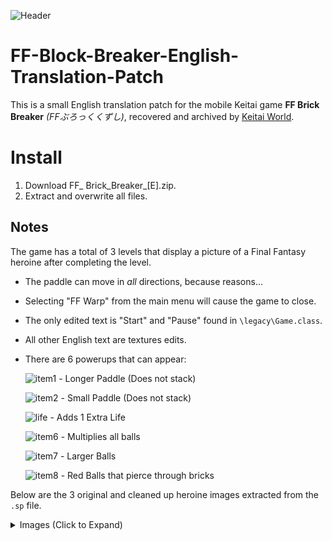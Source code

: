 ![Header](https://github.com/user-attachments/assets/8d84fe7f-eed3-418f-88a1-71d515ec8304)

# FF-Block-Breaker-English-Translation-Patch

This is a small English translation patch for the mobile Keitai game **FF Brick Breaker** _(FFぶろっくくずし)_, recovered and archived by [Keitai World](https://keitaiwiki.com/wiki/KeitaiWiki).  

# Install

1. Download FF_ Brick_Breaker_[E].zip.
2. Extract and overwrite all files.

## Notes

The game has a total of 3 levels that display a picture of a Final Fantasy heroine after completing the level.

- The paddle can move in _all_ directions, because reasons...

- Selecting "FF Warp" from the main menu will cause the game to close.

- The only edited text is "Start" and "Pause" found in `\legacy\Game.class`.

- All other English text are textures edits.

- There are 6 powerups that can appear:

  ![item1](https://github.com/user-attachments/assets/1460978d-531a-49de-b86e-e0fce700795c) - Longer Paddle (Does not stack)

  ![item2](https://github.com/user-attachments/assets/77a4ac9e-33c2-486f-bc9e-fb314e29158f) - Small Paddle (Does not stack)

  ![life](https://github.com/user-attachments/assets/93ae2d26-0d5f-47b2-a2d4-05637acfd295) - Adds 1 Extra Life

  ![item6](https://github.com/user-attachments/assets/00e85e3e-93ec-49fc-b2dd-c1e3b4b17e60) -  Multiplies all balls

  ![item7](https://github.com/user-attachments/assets/92a9daa9-7816-477a-bf51-d741b4463cfe) - Larger Balls

  ![item8](https://github.com/user-attachments/assets/1e58173f-14a7-4696-a07f-e5d8d709c9ab) - Red Balls that pierce through bricks


Below are the 3 original and cleaned up heroine images extracted from the `.sp` file.

<details>
  <summary>Images (Click to Expand)</summary>
  
![Yuna](https://github.com/user-attachments/assets/20a724e2-c723-4017-94a6-d9a682994898)
<img width="240" height="240" alt="Yuna Denoised" src="https://github.com/user-attachments/assets/11eb338e-fc61-4bac-8bfe-2cf196ae8736" />

![Riona](https://github.com/user-attachments/assets/75ff18e1-f56b-4c68-b8be-3bd9130267f1)
<img width="240" height="240" alt="Riona Denoised" src="https://github.com/user-attachments/assets/ca8389cf-6348-4bec-aec8-c6d8b0050d3a" />

![Eiko](https://github.com/user-attachments/assets/0b5be6f1-f6cf-4dce-835e-2a94d3952e7c)
<img width="240" height="240" alt="Eiko Denoised" src="https://github.com/user-attachments/assets/0fb88941-8a68-4ff9-9ed7-0389efcc02f8" />
</details>
